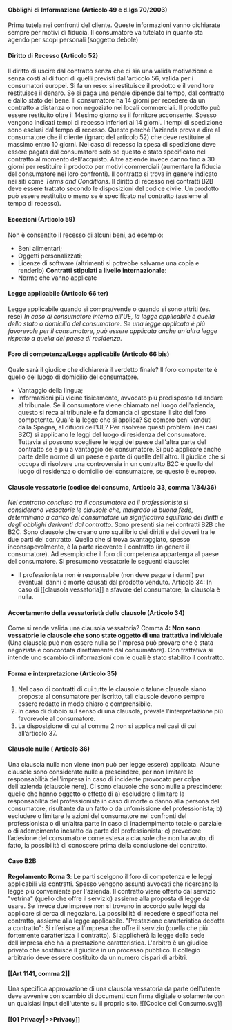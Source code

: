 #### Obblighi di Informazione (Articolo 49 e d.lgs 70/2003)
Prima tutela nei confronti del cliente.
Queste informazioni vanno dichiarate sempre per motivi di fiducia. Il consumatore va tutelato in quanto sta agendo per scopi personali (soggetto debole)
#### Diritto di Recesso (Articolo 52)
Il diritto di uscire dal contratto senza che ci sia una valida motivazione e senza costi al di fuori di quelli previsti dall'articolo 56, valida per i consumatori europei. Si fa un reso: si restituisce il prodotto e il venditore restituisce il denaro. Se si paga una penale dipende dal tempo, dal contratto e dallo stato del bene.
Il consumatore ha 14 giorni per recedere da un contratto a distanza o non negoziato nei locali commerciali. Il prodotto può essere restituito oltre il 14esimo giorno se il fornitore acconsente. Spesso vengono indicati tempi di recesso inferiori ai 14 giorni. I tempi di spedizione sono esclusi dal tempo di recesso. Questo perché l'azienda prova a dire al consumatore che il cliente (ignaro del articolo 52) che deve restituire al massimo entro 10 giorni.
Nel caso di recesso la spesa di spedizione deve essere pagata dal consumatore solo se questo è stato specificato nel contratto al momento dell'acquisto.
Altre aziende invece danno fino a 30 giorni per restituire il prodotto per motivi commerciali (aumentare la fiducia del consumatore nei loro confronti). 
Il contratto si trova in genere indicato nei siti come *Terms and Conditions*.
Il diritto di recesso nei contratti B2B deve essere trattato secondo le disposizioni del codice civile. Un prodotto può essere restituito o meno se è specificato nel contratto (assieme al tempo di recesso).
#### Eccezioni (Articolo 59)
Non è consentito il recesso di alcuni beni, ad esempio:
- Beni alimentari;
- Oggetti personalizzati;
- Licenze di software (altrimenti si potrebbe salvarne una copia e renderlo)
**Contratti stipulati a livello internazionale**:
- Norme che vanno applicate
#### Legge applicabile (Articolo 66 ter)
Legge applicabile quando si compra/vende o quando si sono attriti (es. rese)
*In caso di consumatore interno all'UE, la legge applicabile è quella dello stato o domicilio del consumatore. Se una legge applicata è più favorevole per il consumatore, può essere applicata anche un'altra legge rispetto a quella del paese di residenza.*
#### Foro di competenza/Legge applicabile (Articolo 66 bis)
Quale sarà il giudice che dichiarerà il verdetto finale? Il foro competente è quello del luogo di domicilio del consumatore.
- Vantaggio della lingua;
- Informazioni più vicine fisicamente, avvocato più predisposto ad andare al tribunale.
Se il consumatore viene chiamato nel luogo dell'azienda, questo si reca al tribunale e fa domanda di spostare il sito del foro competente.
Qual'è la legge che si applica? Se compro beni venduti dalla Spagna, al difuori dell'UE? Per risolvere questi problemi (nei casi B2C) si applicano le leggi del luogo di residenza del consumatore. Tuttavia si possono scegliere le leggi del paese dall'altra parte del contratto se è più a vantaggio del consumatore. Si può applicare anche parte delle norme di un paese e parte di quelle dell'altro.
Il giudice che si occupa di risolvere una controversia in un contratto B2C è quello del luogo di residenza o domicilio del consumatore, se questo è europeo.
#### Clausole vessatorie (codice del consumo, Articolo 33, comma 1/34/36)
*Nel contratto concluso tra il consumatore ed il professionista si considerano vessatorie le clausole che, malgrado la buona fede, determinano a carico del consumatore un significativo squilibrio dei diritti e degli obblighi derivanti dal contratto.*
Sono presenti sia nei contratti B2B che B2C.
Sono clausole che creano uno squilibrio dei diritti e dei doveri tra le due parti del contratto. Quello che si trova svantaggiato, spesso inconsapevolmente, è la parte ricevente il contratto (in genere il consumatore). Ad esempio che il foro di competenza appartenga al paese del consumatore.
Si presumono vessatorie le seguenti clausole:
- Il professionista non è responsabile (non deve pagare i danni) per eventuali danni o morte causati dal prodotto venduto.
Articolo 34: In caso di [[clausola vessatoria]] a sfavore del consumatore, la clausola è nulla.
#### Accertamento della vessatorietà delle clausole (Articolo 34)
Come si rende valida una clausola vessatoria?
Comma 4: **Non sono vessatorie le clausole che sono state oggetto di una trattativa individuale** (Una clausola può non essere nulla se l'impresa può provare che è stata negoziata e concordata direttamente dal consumatore).
Con trattativa si intende uno scambio di informazioni con le quali è stato stabilito il contratto.
#### Forma e interpretazione (Articolo 35)
1. Nel caso di contratti di cui tutte le clausole o talune clausole siano proposte al consumatore per iscritto, tali clausole devono sempre essere redatte in modo chiaro e comprensibile.  
2. In caso di dubbio sul senso di una clausola, prevale l’interpretazione più favorevole al consumatore.  
3. La disposizione di cui al comma 2 non si applica nei casi di cui all’articolo 37.
#### Clausole nulle ( Articolo 36)
Una clausola nulla non viene (non può per legge essere) applicata.
Alcune clausole sono considerate nulle a prescindere, per non limitare le responsabilità dell'impresa in caso di incidente provocato per colpa dell'azienda (clausole nere).
Ci sono clausole che sono nulle a prescindere: quelle che hanno oggetto o effetto di
a) escludere o limitare la responsabilità del professionista in caso di morte o danno alla persona del consumatore, risultante da un fatto o da un’omissione del professionista;
b) escludere o limitare le azioni del consumatore nei confronti del professionista o di un’altra parte in caso di inadempimento totale o parziale o di adempimento inesatto da parte del professionista;
c) prevedere l’adesione del consumatore come estesa a clausole che non ha avuto, di fatto, la possibilità di conoscere prima della conclusione del contratto.
#### Caso B2B
**Regolamento Roma 3**: Le parti scelgono il foro di competenza e le leggi applicabili via contratti. Spesso vengono assunti avvocati che ricercano la legge più conveniente per l'azienda. Il contratto viene offerto dal servizio "vetrina" (quello che offre il servizio) assieme alla proposta di legge da usare. Se invece due imprese non si trovano in accordo sulle leggi da applicare si cerca di negoziare.
La possibilità di recedere è specificata nel contratto, assieme alla legge applicabile.
"Prestazione caratteristica dedotta a contratto": Si riferisce all'impresa che offre il servizio (quella che più fortemente caratterizza il contratto). Si applicherà la legge della sede dell'impresa che ha la prestazione caratteristica.
L'arbitro è un giudice privato che sostituisce il giudice in un processo pubblico. Il collegio arbitrario deve essere costituito da un numero dispari di arbitri.
#### [[Art 1141, comma 2]]
Una specifica approvazione di una clausola vessatoria da parte dell'utente deve avvenire con scambio di documenti con firma digitale o solamente con un qualsiasi input dell'utente su il proprio sito.
![[Codice del Consumo.svg]]
#### [[01 Privacy|>>Privacy]]


